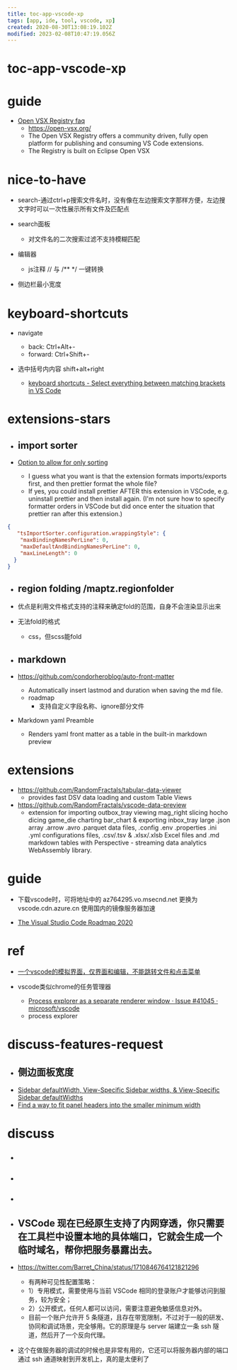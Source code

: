 ```yaml
---
title: toc-app-vscode-xp
tags: [app, ide, tool, vscode, xp]
created: 2020-08-30T13:08:19.102Z
modified: 2023-02-08T10:47:19.056Z
---
```


# toc-app-vscode-xp

# guide
- [Open VSX Registry faq](https://www.eclipse.org/legal/open-vsx-registry-faq/)
  - https://open-vsx.org/
  - The Open VSX Registry offers a community driven, fully open platform for publishing and consuming VS Code extensions. 
  - The Registry is built on Eclipse Open VSX
# nice-to-have
- search-通过ctrl+p搜索文件名时，没有像在左边搜索文字那样方便，左边搜文字时可以一次性展示所有文件及匹配点

- search面板
  - 对文件名的二次搜索过滤不支持模糊匹配

- 编辑器
  - js注释 // 与 /** */ 一键转换

- 侧边栏最小宽度
# keyboard-shortcuts
- navigate
  - back:    Ctrl+Alt+-
  - forward: Ctrl+Shift+-

- 选中括号内内容 shift+alt+right
  - [keyboard shortcuts - Select everything between matching brackets in VS Code](https://stackoverflow.com/questions/37835012/select-everything-between-matching-brackets-in-vs-code)
# extensions-stars
- ## import sorter

- [Option to allow for only sorting](https://github.com/daidodo/format-imports-vscode/issues/36)
  - I guess what you want is that the extension formats imports/exports first, and then prettier format the whole file?
  - If yes, you could install prettier AFTER this extension in VSCode, e.g. uninstall prettier and then install again. (I'm not sure how to specify formatter orders in VSCode but did once enter the situation that prettier ran after this extension.)

```JSON
{
   "tsImportSorter.configuration.wrappingStyle": {
    "maxBindingNamesPerLine": 0,
    "maxDefaultAndBindingNamesPerLine": 0,
    "maxLineLength": 0
  }
}
```

- ## region folding /maptz.regionfolder
- 优点是利用文件格式支持的注释来确定fold的范围，自身不会渲染显示出来
- 无法fold的格式
  - css，但scss能fold

- ## markdown

- https://github.com/condorheroblog/auto-front-matter
  - Automatically insert lastmod and duration when saving the md file.
  - roadmap
    - 支持自定义字段名称、ignore部分文件

- Markdown yaml Preamble
  - Renders yaml front matter as a table in the built-in markdown preview
# extensions
- https://github.com/RandomFractals/tabular-data-viewer
  - provides fast DSV data loading and custom Table Views
- https://github.com/RandomFractals/vscode-data-preview
  - extension for importing outbox_tray viewing mag_right slicing hocho dicing game_die charting bar_chart & exporting inbox_tray large .json array .arrow .avro .parquet data files, .config .env .properties .ini .yml configurations files, .csv/.tsv & .xlsx/.xlsb Excel files and .md markdown tables with Perspective - streaming data analytics WebAssembly library.
# guide
- 下载vscode时，可将地址中的 az764295.vo.msecnd.net 更换为  vscode.cdn.azure.cn 使用国内的镜像服务器加速

- [The Visual Studio Code Roadmap 2020](https://github.com/microsoft/vscode/wiki/Roadmap)
# ref
- [一个vscode的模拟界面，仅界面和编辑，不能跳转文件和点击菜单](https://remoteok.io/vscode)

- vscode类似chrome的任务管理器
  - [Process explorer as a separate renderer window · Issue #41045 · microsoft/vscode](https://github.com/microsoft/vscode/issues/41045)
  - process explorer
# discuss-features-request
- ## 侧边面板宽度
- [Sidebar defaultWidth, View-Specific Sidebar widths, & View-Specific Sidebar defaultWidths](https://github.com/microsoft/vscode/issues/158603)
- [Find a way to fit panel headers into the smaller minimum width](https://github.com/microsoft/vscode/issues/87347)
# discuss
- ## 

- ## 

- ## 

- ## VSCode 现在已经原生支持了内网穿透，你只需要在工具栏中设置本地的具体端口，它就会生成一个临时域名，帮你把服务暴露出去。
- https://twitter.com/Barret_China/status/1710846764121821296
  - 有两种可见性配置策略：
  - 1）专用模式，需要使用与当前 VSCode 相同的登录账户才能够访问到服务，较为安全；
  - 2）公开模式，任何人都可以访问，需要注意避免敏感信息对外。
  - 目前一个账户允许开 5 条隧道，且存在带宽限制，不过对于一般的研发、协同和调试场景，完全够用。它的原理是与 server 端建立一条 ssh 隧道，然后开了一个反向代理。

- 这个在做服务器的调试的时候也是非常有用的，它还可以将服务器内部的端口通过 ssh 通道映射到开发机上，真的是太便利了
